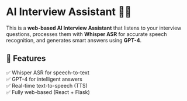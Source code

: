 # AI Interview Assistant 🎤🤖

This is a **web-based AI Interview Assistant** that listens to your interview questions, processes them with **Whisper ASR** for accurate speech recognition, and generates smart answers using **GPT-4**.

## 🌟 Features
✅ Whisper ASR for speech-to-text  
✅ GPT-4 for intelligent answers  
✅ Real-time text-to-speech (TTS)  
✅ Fully web-based (React + Flask)  

